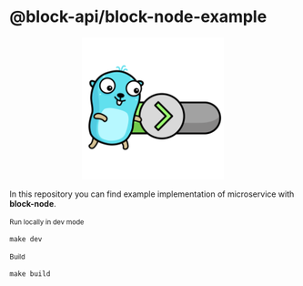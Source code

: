 # @block-api/block-node-example

<p align="center" width="100%">
<img src="./docs/images/golang-gopher.png" width="250" alt="golang gopher"/>
</p>

In this repository you can find example implementation of microservice with **block-node**.

<small>Run locally in dev mode</small>

```shell
make dev
```

<small>Build</small>

```shell
make build
```
